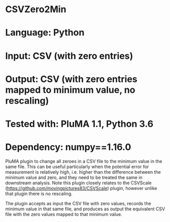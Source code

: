 # CSVZero2Min
# Language: Python
# Input: CSV (with zero entries)
# Output: CSV (with zero entries mapped to minimum value, no rescaling)
# Tested with: PluMA 1.1, Python 3.6
# Dependency: numpy==1.16.0

PluMA plugin to change all zeroes in a CSV file to the minimum value in the same file.
This can be useful particularly when the potential error for measurement is relatively high,
i.e. higher than the difference between the minimum value and zero, and they need to be
treated the same in downstream analysis.  Note this plugin closely relates to the CSVScale
(https://github.com/movingpictures83/CSVScale) plugin, however unlike that plugin there is no rescaling.

The plugin accepts as input the CSV file with zero values, records the minimum value in that same file,
and produces as output the equivalent CSV file with the zero values mapped to that minimum value.

